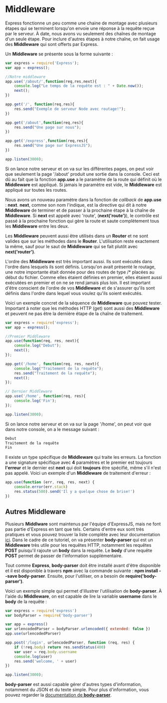 # Middleware

Express fonctionne un peu comme une chaine de montage avec plusieurs étapes qui se terminent lorsqu'on envoie une réponse à la requête reçue par le serveur. À date, nous avons vu seulement des chaînes de montage d'un seule étape. Pour inclure d'autres étapes à notre chaîne, on fait usage des **Middleware** qui sont offerts par Express. 

Un **Middleware** se présente sous la forme suivante :

```js
var express = require('Express');
var app = express();

//Notre middleware
app.use('/about/',function(req,res,next){
    console.log("Le temps de la requête est : " + Date.now());
    next();
})

app.get('/', function(req,res){
    res.send("Exemple de serveur Node avec routage!");
})

app.get('/about',function(req,res){
    res.send("Une page sur nous");
})

app.get('/express',function(req,res){
    res.send("Une page sur ExpressJS");
})

app.listen(3000);
```

Si on lance notre serveur et on va sur les différentes pages, on peut voir que seulement la page '/about' produit une sortie dans la console. Ceci est dû au fait que la fonction **app.use** a le paramètre de la route qui définit où le **Middleware** est appliqué. Si jamais le paramètre est vide, le **Middleware** est appliqué sur toutes les routes.

Nous avons un nouveau paramètre dans la fonction de _callback_ de **app.use** : **next**. **next**, comme son nom l'indique, est la directive qui dit à notre **Middleware** de terminer et de passer à la prochaine étape à la chaîne de **Middleware**. Si **next** est appelé avec 'route', (**next('route')**), le contrôle est passé à la prochaine fonction qui gère la route et saute complètement tous les **Middleware** entre les deux.

Les **Middleware** peuvent aussi être utilisés dans un **Router** et ne sont valides que sur les méthodes dans le **Router**. L'utilisation reste exactement la même, sauf pour le saut de **Middleware** qui se fait plutôt avec **next('router')**.

L'ordre des **Middleware** est très important aussi. Ils sont exécutés dans l'ordre dans lesquels ils sont définis. Lorsqu'on avait présenté le routage, une notre importante était donnée pour des routes de type /* placées au début du fichier. Comme elles étaient définies en premier, elles étaient aussi exécutées en premier et on ne se rend jamais plus loin. Il est important d'être conscient de l'ordre de vos **Middleware** et de s'assurer qu'ils sont définis dans l'ordre dans lequel vous voulez qu'ils soient exécutés.

Voici un exemple concret de la séquence de **Middleware** que pouvez tester. Important à noter que les méthodes HTTP (get) sont aussi des **Middleware** et peuvent ne pas être la dernière étape de la chaîne de traitement.

```js
var express = require('express');
var app = express();

//Premier Middleware
app.use(function(req, res, next){
    console.log("Debut");
    next();
});

app.get('/home', function(req, res, next){
    console.log("Traitement de la requête");
    res.send("Traitement de la requête");
    next();
});

// Dernier Middleware
app.use('/home', function(req, res){
    console.log('Fin');
});

app.listen(3000);
```

Si on lance notre serveur et on va sur la page '/home', on peut voir que dans notre console, on a le message suivant :

```powershell
Debut
Traitement de la requête
Fin
```

Il existe un type spécifique de **Middleware** qui traite les erreurs. La fonction a une signature spécifique avec **4** paramètres et le premier est toujours **l'erreur** et le dernier est **next** qui doit **toujours** être spécifié, même s'il n'est pas appelé.
Voici un exemple d'un **Middleware** de traitement d'erreur :

```js
app.use(function (err, req, res, next) {
    console.error(err.stack)
    res.status(500).send('Il y a quelque chose de brise!')
})
```

## Autres Middleware

Plusieurs **Middlware** sont maintenus par l'équipe d'ExpressJS, mais ne font pas partie d'Express en tant que tels. Certains d'entre eux sont très pratiques et vous pouvez trouver la liste complète avec leur documentation [ici](http://expressjs.com/en/resources/middleware.html). Dans le cadre de ce tutoriel, on va présenter **body-parser** qui est un **Middleware** très utile pour les requêtes HTTP, notamment les requêtes **POST** puisqu'il rajoute un **body** dans la requête. Le **body** d'une requête **POST** permet de passer de l'information supplémentaire.

Tout comme **Express**, **body-parser** doit être installé avant d'être disponible et il est disponible à travers **npm** avec la commande suivante : **npm install --save body-parser**. Ensuite, pour l'utiliser, on a besoin de **require('body-parser')**.

Voici un exemple simple qui permet d'illustrer l'utilisation de **body-parser**. À l'aide du **Middleware**, on est capable de lire la variable **username** dans le **body** de la requête :

```js
var express = require('express')
var bodyParser = require('body-parser')

var app = express()
var urlencodedParser = bodyParser.urlencoded({ extended: false })
app.use(urlencodedParser)

app.post('/login', urlencodedParser, function (req, res) {
    if (!req.body) return res.sendStatus(400)
    var user = req.body.username
    console.log(user)
    res.send('welcome, ' + user)
})

app.listen(3000);
```

**body-parser** est aussi capable gérer d'autres types d'information, notamment du JSON et du texte simple. Pour plus d'information, vous pouvez regarder la [documentation de **body-parser**](http://expressjs.com/en/resources/middleware/body-parser.html).
